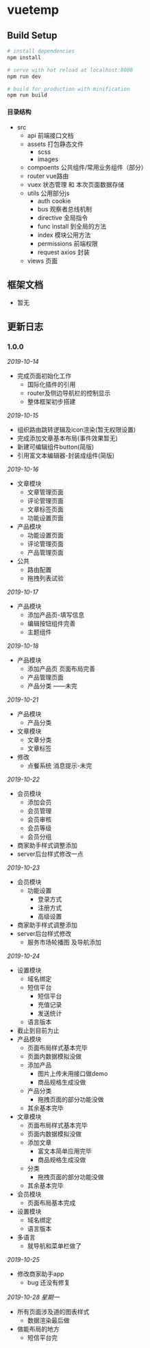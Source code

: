 # vuetemp

>

## Build Setup

``` bash
# install dependencies
npm install

# serve with hot reload at localhost:8080
npm run dev

# build for production with minification
npm run build

```

#### 目录结构
- src
  - api 前端接口文档
  - assets 打包静态文件
    - scss 
  	- images
  - compoents 公共组件/常用业务组件（部分）
  - router vue路由
  - vuex   状态管理 和 本次页面数据存储
  - utils  公用部分js
    - auth        cookie
    - bus         观察者总线机制
    - directive   全局指令
    - func        install 到全局的方法
    - index       模块公用方法
    - permissions 前端权限 
    - request     axios 封装
  - views 页面

## 框架文档

- 暂无

## 更新日志

### 1.0.0

*2019-10-14* 

- 完成页面初始化工作
	- 国际化插件的引用
	- router及侧边导航栏的控制显示
	- 整体框架初步搭建  

*2019-10-15*

- 组织路由跳转逻辑及icon渲染(暂无权限设置)
- 完成添加文章基本布局(事件效果暂无)
- 新建可编辑组件button(简版)
- 引用富文本编辑器-封装成组件(简版)

*2019-10-16*

- 文章模块
  - 文章管理页面
  - 评论管理页面
  - 文章标签页面
  - 功能设置页面
- 产品模块
  - 功能设置页面
  - 评论管理页面
  - 产品管理页面
- 公共
  - 路由配置
  - 拖拽列表试验

*2019-10-17*

- 产品模块
  - 添加产品页-填写信息
  - 编辑按钮组件完善
  - 主题组件 

*2019-10-18*

- 产品模块
  - 添加产品页 页面布局完善
  - 产品管理页面 
  - 产品分类 ——未完

*2019-10-21*

- 产品模块
  - 产品分类 
- 文章模块
  - 文章分类 
  - 文章标签
- 修改
  - 点餐系统 消息提示-未完

*2019-10-22*

- 会员模块
  - 添加会员
  - 会员管理
  - 会员审核
  - 会员等级
  - 会员分组
- 商家助手样式调整添加
- server后台样式修改一点


*2019-10-23*

- 会员模块
  - 功能设置
    - 登录方式
    - 注册方式
    - 高级设置
- 商家助手样式调整添加
- server后台样式修改
  - 服务市场轮播图 及导航添加

*2019-10-24*

- 设置模块
  - 域名绑定
  - 短信平台
    - 短信平台
    - 充值记录
    - 发送统计
  - 语言版本
- 截止到目前为止
- 产品模块
  - 页面布局样式基本完毕
  - 页面内数据模拟没做
  - 添加产品 
    - 图片上传未用接口做demo
    - 商品规格生成没做
  - 产品分类
    - 拖拽页面的部分功能没做
  - 其余基本完毕
- 文章模块
  - 页面布局样式基本完毕
  - 页面内数据模拟没做
  - 添加文章 
    - 富文本简单应用完毕
    - 商品规格生成没做
  - 分类
    - 拖拽页面的部分功能没做
  - 其余基本完毕
- 会员模块 
  - 页面布局基本完成
- 设置模块
  - 域名绑定 
  - 语言版本
- 多语言 
  - 就导航和菜单栏做了

*2019-10-25*

- 修改商家助手app
  - bug 还没有修复

*2019-10-28 星期一*

- 所有页面涉及道的图表样式  
  - 数据渲染最后做
- 做能布局的地方
  - 短信平台完